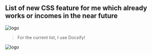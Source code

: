 ## List of new CSS feature for me which already works or incomes in the near future

![logo](https://docsify.js.org/_media/icon.svg ':size=50x100')

> For the current list, I use Docsify!

![logo](https://docsify.js.org/_media/icon.svg ':size=50x100')